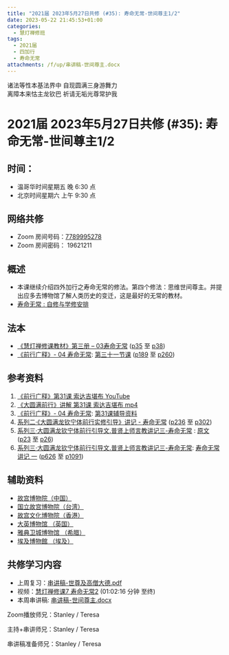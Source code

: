 ```yaml
---
title: "2021届 2023年5月27日共修 (#35): 寿命无常-世间尊主1/2"
date: 2023-05-22 21:45:53+01:00
categories:
  - 慧灯禅修班
tags:
  - 2021届
  - 四加行
  - 寿命无常
attachments: /f/up/串讲稿-世间尊主.docx
---
```

<!--StartFragment-->

诸法等性本基法界中 自现圆满三身游舞力\
离障本来怙主龙钦巴 祈请无垢光尊常护我

# 2021届 2023年5月27日共修 (#35): 寿命无常-世间尊主1/2

<!--EndFragment-->

## 时间：

* 温哥华时间星期五 晚 6:30 点
* 北京时间星期六 上午 9:30 点

## 网络共修

* Zoom 房间号码：[7789995278](https://us02web.zoom.us/j/7789995278?pwd=VjZmbWJFY2k2K0E5RVB2cTNIQmhqUT09)
* Zoom 房间密码： 19621211

## 概述

* 本课继续介绍四外加行之寿命无常的修法。第四个修法：思维世间尊主。并提出应多去博物馆了解人类历史的变迁，这是最好的无常的教材。
* [寿命无常 : 自修与学修安排](https://fohuifayu.com/index.php/huideng-jiangtang/chanxiuke/zen-03/8653-zen03-smwc?title=)

## 法本

* [《慧灯禅修课教材》第三册 – 03寿命无常](https://huidengchanxiu.net/books/b3/3-03) ([p35](https://huidengchanxiu.net/books/b3/3-03/#p35) 至 [p38](https://huidengchanxiu.net/books/b3/3-03/#p38))
* [《前行广释》- 04 寿命无常](https://huidengchanxiu.net/refs/qxgs/qxgs-04wc): [](https://huidengchanxiu.net/refs/qxgs/qxgs-04wc/#%E7%AC%AC%E4%BA%8C%E5%8D%81%E4%B9%9D%E8%8A%82%E8%AF%BE)[第三十一节课](https://huidengchanxiu.net/refs/qxgs/qxgs-04wc/#%E7%AC%AC%E4%B8%89%E5%8D%81%E4%B8%80%E8%8A%82%E8%AF%BE) ([p189](https://huidengchanxiu.net/refs/qxgs/qxgs-04wc/#p189) 至 [p260](https://huidengchanxiu.net/refs/qxgs/qxgs-04wc/#p260))

## 参考资料

1. [《前行广释》第31课 索达吉堪布 YouTube](https://www.youtube.com/watch?v=BsPE0UIjjk4&list=PLAnEIprIVklfWTKX6X1gI9eR_phiB8B4b&index=33)
2. [《大圆满前行》讲解 第31课 索达吉堪布 mp4](http://huidengchanxiu.net/jmy/007-%E5%A4%A7%E5%9C%86%E6%BB%A1%E5%89%8D%E8%A1%8C%E5%B9%BF%E9%87%8A/007-%E5%89%8D%E8%A1%8C%E5%B9%BF%E9%87%8A%E8%A7%86%E9%A2%91/%e3%80%8a%e5%a4%a7%e5%9c%86%e6%bb%a1%e5%89%8d%e8%a1%8c%e3%80%8b%e8%ae%b2%e8%a7%a3%e7%ac%ac31%e8%af%be.mp4)
3. [《前行广释》- 04 寿命无常](https://huidengchanxiu.net/refs/qxgs/fudao/qxgsfd-04wc): [第31课辅导资料](https://huidengchanxiu.net/refs/qxgs/fudao/qxgsfd-04wc/#%E5%89%8D%E8%A1%8C%E5%B9%BF%E9%87%8A%E7%AC%AC31%E8%AF%BE%E8%BE%85%E5%AF%BC%E8%B5%84%E6%96%99)
4. [系列二·《大圆满龙钦宁体前行实修引导》讲记 - 寿命无常](https://huidengchanxiu.net/refs/xmfw/s2-sxyd2-smwc) ([p236](https://huidengchanxiu.net/refs/xmfw/s2-sxyd2-smwc/#p236) 至 [p302](https://huidengchanxiu.net/refs/xmfw/s2-sxyd2-smwc/#p302))
5. [系列三·大圆满龙钦宁体前行引导文.普贤上师言教讲记三-寿命无常](https://huidengchanxiu.net/refs/xmfw/s3-ydw3-smwc) : [原文](https://huidengchanxiu.net/refs/xmfw/s3-ydw3-smwc#%E5%AF%BF%E5%91%BD%E6%97%A0%E5%B8%B8%E4%B8%80%E5%8E%9F%E6%96%87) ([p23](https://huidengchanxiu.net/refs/xmfw/s3-ydw3-smwc/#p23) 至 [p26](https://huidengchanxiu.net/refs/xmfw/s3-ydw3-smwc/#p26))
6. [系列三·大圆满龙钦宁体前行引导文.普贤上师言教讲记三-寿命无常](https://huidengchanxiu.net/refs/xmfw/s3-ydw3-smwc): [](https://huidengchanxiu.net/refs/xmfw/s3-ydw3-smwc#%E5%AF%BF%E5%91%BD%E6%97%A0%E5%B8%B8%E8%AE%B2%E8%AE%B0-%E4%B8%80)[寿命无常讲记 一](https://huidengchanxiu.net/refs/xmfw/s3-ydw3-smwc#%E5%AF%BF%E5%91%BD%E6%97%A0%E5%B8%B8%E8%AE%B2%E8%AE%B0-%E4%B8%80) ([p626](https://huidengchanxiu.net/refs/xmfw/s3-ydw3-smwc/#p626) 至 [p1091](https://huidengchanxiu.net/refs/xmfw/s3-ydw3-smwc/#p1091))

## 辅助资料

* [故宫博物院（中国）](https://www.dpm.org.cn/Home.html)
* [国立故宫博物院（台湾）](https://www.npm.gov.tw/)
* [故宫文化博物院（香港）](https://www.hkpm.org.hk/tc/home)
* [大英博物馆 （英国）](https://britishmuseum.org.cn/)
* [雅典卫城博物馆 （希腊）](https://www.theacropolismuseum.gr/en/)
* [埃及博物館 （埃及）](https://egyptianmuseumcairo.eg/emc/)

## **共修学习内容**

* 上周复习：[串讲稿-世尊及高僧大德.pdf](https://www.huidengvan.com/f/up/%E4%B8%B2%E8%AE%B2%E7%A8%BF-%E5%AF%BF%E5%91%BD%E6%97%A0%E5%B8%B8-%E4%B8%96%E5%B0%8A%E5%8F%8A%E9%AB%98%E5%83%A7%E5%A4%A7%E5%BE%B7.pdf)[](https://www.huidengvan.com/f/up/%E4%B8%8A%E5%91%A8%E5%A4%8D%E4%B9%A0-%E5%86%85%E6%83%85%E4%BC%97%E7%94%9F.docx)
* 视频：[慧灯禅修课7 寿命无常2](https://fohuifayu.com/index.php/huideng-jiangtang/chanxiuke/zen-03/658-l15076) (01:02:16 分钟 至终)
* 本周串讲稿: [串讲稿-世间尊主.docx](/f/up/串讲稿-世间尊主.docx)

Zoom播放师兄：Stanley / Teresa

主持+串讲师兄：Stanley / Teresa

串讲稿准备师兄：Stanley / Teresa

<!--EndFragment-->